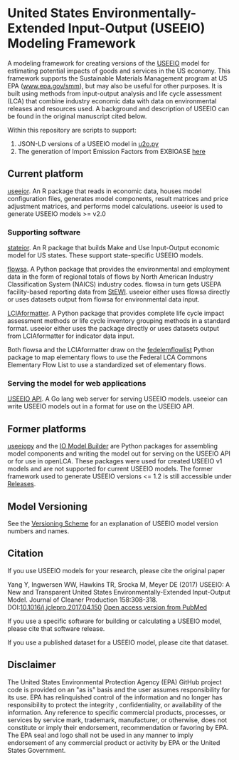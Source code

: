# United States Environmentally-Extended Input-Output (USEEIO) Modeling Framework 
A modeling framework for creating versions of the [USEEIO](https://www.epa.gov/land-research/us-environmentally-extended-input-output-useeio-models) model for estimating
potential impacts of goods and services in the US economy. This framework supports the Sustainable Materials Management program at US EPA (www.epa.gov/smm),
but may also be useful for other purposes. It is built using methods from input-output analysis and life cycle assessment (LCA) that combine industry economic data with data on environmental releases and resources used. A background and description of USEEIO can be found in the original manuscript cited below.

Within this repository are scripts to support:
1. JSON-LD versions of a USEEIO model in [u2o.py](olca/u2o.py)
2. The generation of Import Emission Factors from EXBIOASE [here](import_factors_exio/README.md)

## Current platform
[useeior](https://github.com/USEPA/useeior). An R package that reads in economic data, houses model configuration files, generates model components, result matrices and price adjustment matrices, and performs model calculations. useeior is used to generate USEEIO models >= v2.0

### Supporting software
[stateior](https://github.com/USEPA/stateio). An R package that builds Make and Use Input-Output economic model for US states. These support state-specific USEEIO models.

[flowsa](https://github.com/USEPA/flowsa). A Python package that provides the environmental and employment data in the form of regional totals
of flows by North American Industry Classification System (NAICS) industry codes. flowsa in turn gets USEPA facility-based reporting data from [StEWI](https://github.com/usepa/standardizedinventories). useeior either uses flowsa directly or uses datasets output from flowsa for environmental data input. 

[LCIAformatter](https://github.com/USEPA/LCIAformatter). A Python package that provides complete life cycle impact assessment methods or life cycle inventory grouping methods in a standard format. useeior either uses the package directly or uses datasets output from LCIAformatter for indicator data input.

Both flowsa and the LCIAformatter draw on the [fedelemflowlist](https://github.com/USEPA/Federal-LCA-Commons-Elementary-Flow-List) Python package to map elementary flows to use the Federal LCA Commons Elementary Flow List to use a standardized set of elementary flows. 
 
### Serving the model for web applications 
[USEEIO API](https://github.com/USEPA/useeio_api/). A Go lang web server for serving USEEIO models. useeior can write USEEIO models out in a format for use on the USEEIO API.
 
## Former platforms 
[useeiopy](https://github.com/USEPA/useeiopy) and the [IO Model Builder](https://github.com/usepa/IO-model-builder) are Python packages for assembling model components and writing the model out for serving on the USEEIO API or for use in openLCA. These packages were used for created USEEIO v1 models and are not supported for current USEEIO models. The former framework used to generate USEEIO versions <= 1.2 is still accessible under [Releases](https://github.com/USEPA/USEEIO/releases).

## Model Versioning
See the [Versioning Scheme](VersioningScheme.md) for an explanation of USEEIO model version numbers and names.

## Citation
If you use USEEIO models for your research, please cite the original paper 

Yang Y, Ingwersen WW, Hawkins TR, Srocka M, Meyer DE (2017) 
USEEIO: A New and Transparent United States Environmentally-Extended Input-Output Model. 
Journal of Cleaner Production 158:308-318. DOI:[10.1016/j.jclepro.2017.04.150](https://doi.org/10.1016/j.jclepro.2017.04.150)
[Open access version from PubMed](https://pubmed.ncbi.nlm.nih.gov/30344374/)

If you use a specific software for building or calculating a USEEIO model, please cite that software release. 

If you use a published dataset for a USEEIO model, please cite that dataset. 

## Disclaimer
The United States Environmental Protection Agency (EPA) GitHub project code is provided on an "as is" basis and the user assumes responsibility for its use.  EPA has relinquished control of the information and no longer has responsibility to protect the integrity , confidentiality, or availability of the information.  Any reference to specific commercial products, processes, or services by service mark, trademark, manufacturer, or otherwise, does not constitute or imply their endorsement, recommendation or favoring by EPA.  The EPA seal and logo shall not be used in any manner to imply endorsement of any commercial product or activity by EPA or the United States Government.
